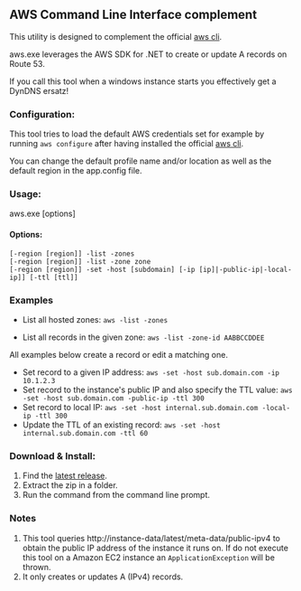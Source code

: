 ## AWS Command Line Interface complement

This utility is designed to complement the official [aws cli](http://aws.amazon.com/cli/).

aws.exe leverages the AWS SDK for .NET to create or update A records on Route 53.

If you call this tool when a windows instance starts you effectively get a DynDNS ersatz!

### Configuration:

This tool tries to load the default AWS credentials set for example by running `aws configure` after having installed the official [aws cli](http://aws.amazon.com/cli/).

You can change the default profile name and/or location as well as the default region in the app.config file.

### Usage:

aws.exe [options]
            
#### Options:
    
    [-region [region]] -list -zones
    [-region [region]] -list -zone zone
    [-region [region]] -set -host [subdomain] [-ip [ip]|-public-ip|-local-ip]] [-ttl [ttl]]

### Examples

- List all hosted zones:
    `aws -list -zones`

- List all records in the given zone:
    `aws -list -zone-id AABBCCDDEE`

All examples below create a record or edit a matching one.

- Set record to a given IP address: `aws -set -host sub.domain.com -ip 10.1.2.3`
- Set record to the instance's public IP and also specify the TTL value: `aws -set -host sub.domain.com -public-ip -ttl 300`
- Set record to local IP: `aws -set -host internal.sub.domain.com -local-ip -ttl 300`
- Update the TTL of an existing record: `aws -set -host internal.sub.domain.com -ttl 60`

### Download & Install:

1. Find the [latest release](https://github.com/comsechq/aws-cli/releases).
2. Extract the zip in a folder.
3. Run the command from the command line prompt.

### Notes

1. This tool queries http://instance-data/latest/meta-data/public-ipv4 to obtain the public IP address of the instance it runs on. If do not execute this tool on a Amazon EC2 instance an `ApplicationException` will be thrown.
2. It only creates or updates A (IPv4) records.
